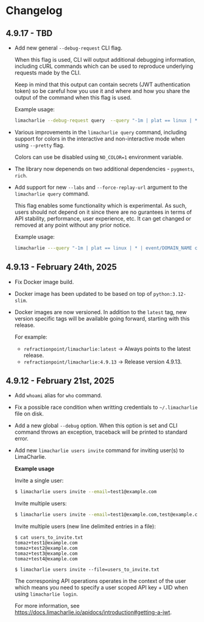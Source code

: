 # Changelog

## 4.9.17 - TBD

- Add new general `--debug-request` CLI flag.

  When this flag is used, CLI will output additional debugging information,
  including cURL commands which can be used to reproduce underlying requests
  made by the CLI.

  Keep in mind that this output can contain secrets (JWT authentication token)
  so be careful how you use it and where and how you share the output of the
  command when this flag is used.

  Example usage:

  ```bash
  limacharlie --debug-request query  --query "-1m | plat == linux | * | event/DOMAIN_NAME contains 'akamai'" --pretty
  ```

- Various improvements in the `limacharlie query` command, including support
  for colors in the interactive and non-interactive mode when using `--pretty`
  flag.

  Colors can use be disabled using `NO_COLOR=1` environment variable.

- The library now depenends on two additional dependencies - `pygments`,
  `rich`.

- Add support for new `--labs` and `--force-replay-url` argument to the
  `limacharlie query` command.

  This flag enables some functionality which is experimental. As such, users
  should not depend on it since there are no gurantees in terms of API stability,
  performance, user experience, etc. It can get changed or removed at any point
  without any prior notice.

  Example usage:

  ```bash
  limacharlie ---query "-1m | plat == linux | * | event/DOMAIN_NAME contains 'akamai'" --labs --force-replay-url=https://0651b4f82df0a29c.replay.limacharlie.io
  ```


## 4.9.13 - February 24th, 2025

- Fix Docker image build.

- Docker image has been updated to be based on top of `python:3.12-slim`.

- Docker images are now versioned. In addition to the `latest` tag, new version
  specific tags will be available going forward, starting with this release.

  For example:

  * `refractionpoint/limacharlie:latest` -> Always points to the latest release.
  * `refractionpoint/limacharlie:4.9.13` -> Release version 4.9.13.

## 4.9.12 - February 21st, 2025

- Add `whoami` alias for `who` command.

- Fix a possible race condition when writting credentials to `~/.limacharlie` file on disk.

- Add a new global `--debug` option. When this option is set and CLI command throws
  an exception, traceback will be printed to standard error.

- Add new `limacharlie users invite` command for inviting user(s) to LimaCharlie.

  **Example usage**

  Invite a single user:

  ```bash
  $ limacharlie users invite --email=test1@example.com
  ```

  Invite multiple users:

  ```bash
  $ limacharlie users invite --email=test1@example.com,test@example.com
  ```

  Invite multiple users (new line delimited entries in a file):

  ```
  $ cat users_to_invite.txt
  tomaz+test1@example.com
  tomaz+test2@example.com
  tomaz+test3@example.com
  tomaz+test4@example.com

  $ limacharlie users invite --file=users_to_invite.txt
  ```

  The corresponing API operations operates in the context of the user which means you need to specify a user scoped API key + UID when using `limacharlie login`.

  For more information, see https://docs.limacharlie.io/apidocs/introduction#getting-a-jwt.
